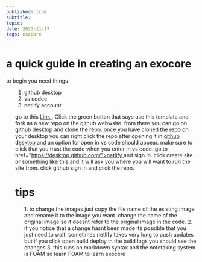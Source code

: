 ```yaml
---
published: true
subtitle:
topic:
date: 2023-11-17
tags: exocore
---
```

# a quick guide in creating an exocore

to begin you need things <ol>
1. github desktop 
2. vs codee
3. netlify account 

go to this <a href="https://github.com/Cmoneycodes/blank-EXOCORE">Link </a>. Click the green button that says use this template and fork as a new repo on the github webwsite. from there you can go on github desktop and clone the repo. once you have cloned the repo on your desktop you can right click the repo after opening it in <a href="https://desktop.github.com/">github desktop </a> and an option for open in vs code should appear. make sure to click that you trust the code when you enter in vs code. go to href="https://desktop.github.com/"><a href="https://www.netlify.com//">netlify </a> and sign in. click create site or something like this and it will ask you where you will want to run the site from. click github sign in and click the repo. 

# tips
<ol>1. to change the images just copy the file name of the existing image and rename it to the image you want. change the name of the original image so it doesnt refer to the original image in the code.
2. if you notice that a change hasnt been made its possible that you just need to wait. sometimes netlify takes very long to push updates but if you click open build deploy in the build logs you should see the changes
3. this runs on markdown syntax and the notetaking system is FOAM so learn FOAM to learn exocore</ol>
